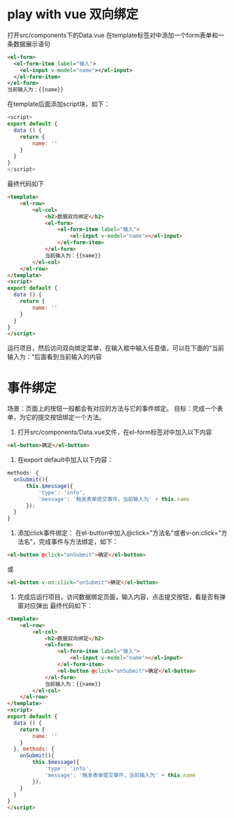 # play with vue 双向绑定
打开src/components下的Data.vue
在template标签对中添加一个form表单和一条数据展示语句
```xml
<el-form>
  <el-form-item label="输入">
  	<el-input v-model="name"></el-input>
  </el-form-item>
</el-form>
当前输入为：{{name}}
```
在template后面添加script块，如下：
```js
<script>
export default {
  data () {
    return {
        name: ''
    }
  }
}
</script>
```
最终代码如下
```html
<template>
    <el-row>
        <el-col>
            <h2>数据双向绑定</h2>
            <el-form>
                <el-form-item label="输入">
                    <el-input v-model="name"></el-input>
                </el-form-item>
            </el-form>
            当前输入为：{{name}}
        </el-col>
    </el-row>
</template>
<script>
export default {
  data () {
    return {
        name: ''
    }
  }
}
</script>
```
运行项目，然后访问双向绑定菜单，在输入框中输入任意值，可以在下面的“当前输入为：”后面看到当前输入的内容

# 事件绑定
场景：页面上的按钮一般都会有对应的方法与它的事件绑定。
目标：完成一个表单，为它的提交按钮绑定一个方法。
1. 打开src/components/Data.vue文件，在el-form标签对中加入以下内容
```html
<el-button>确定</el-button>
```
1. 在export default中加入以下内容：
```js
methods: {
  onSubmit(){
      this.$message({
          'type': 'info',
          'message': '触发表单提交事件，当前输入为' + this.name
      });
  }
}
```
1. 添加click事件绑定：
   在el-button中加入@click="方法名"或者v-on:click="方法名"，完成事件与方法绑定，如下：
```html
<el-button @click="onSubmit">确定</el-button>
```
或
```html
<el-button v-on:click="onSubmit">确定</el-button>
```
1. 完成后运行项目，访问数据绑定页面，输入内容，点击提交按钮，看是否有弹窗对应弹出
   最终代码如下：
```html
<template>
    <el-row>
        <el-col>
            <h2>数据双向绑定</h2>
            <el-form>
                <el-form-item label="输入">
                    <el-input v-model="name"></el-input>
                </el-form-item>
                <el-button @click="onSubmit">确定</el-button>
            </el-form>
            当前输入为：{{name}}
        </el-col>
    </el-row>
</template>
<script>
export default {
  data () {
    return {
        name: ''
    }
  }, methods: {
    onSubmit(){
        this.$message({
            'type': 'info',
            'message': '触发表单提交事件，当前输入为' + this.name
        });
    }
  }
}
</script>
```